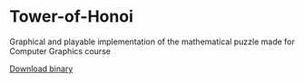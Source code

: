 # Tower-of-Honoi
Graphical and playable implementation of the mathematical puzzle made for Computer Graphics course

[Download binary](https://github.com/Hybrid-SyntaX/Tower-of-Honoi/releases/latest)
